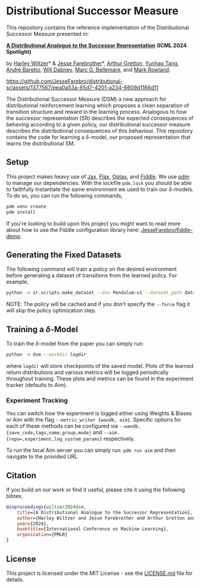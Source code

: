 # Distributional Successor Measure

This repository contains the reference implementation of the Distributional Successor Measure presented in:

**[A Distributional Analogue to the Successor Representation](https://arxiv.org/abs/2402.08530)** **(ICML 2024 Spotlight)**

by [Harley Wiltzer](https://harwiltz.github.io/)* & [Jesse Farebrother](https://brosa.ca)*, [Arthur Gretton](https://www.gatsby.ucl.ac.uk/~gretton/), [Yunhao Tang](https://robintyh1.github.io/), [André Baretto](https://sites.google.com/view/andrebarreto/about), [Will Dabney](https://willdabney.com/), [Marc G. Bellemare](http://www.marcgbellemare.info/), and [Mark Rowland](https://sites.google.com/view/markrowland).

https://github.com/JesseFarebro/distributional-sr/assets/1377567/eea0a53a-65d7-4201-a234-6609d1166d11

The Distributional Successor Measure (DSM) a new approach for distributional reinforcement learning which proposes a clean separation of transition structure and reward in the learning process. Analogous to how the successor representation (SR) describes the expected consequences of behaving according to a given policy, our distributional successor measure describes the distributional consequences of this behaviour. This repository contains the code for learning a $\delta$-model, our proposed representation that learns the distributional SM.

## Setup

This project makes heavy use of [Jax](https://github.com/google/jax), [Flax](https://github.com/google/flax), [Optax](https://github.com/google-deepmind/optax), and [Fiddle](https://github.com/google/fiddle). We use [pdm](https://pdm-project.org/latest/) to manage our dependencies. With the lockfile `pdm.lock` you should be able to faithfully instantiate the same environment we used to train our $\delta$-models. To do so, you can run the following commands,
```sh
pdm venv create
pdm install
```

If you're looking to build upon this project you might want to read more about how to use the Fiddle configuration library here: [JesseFarebro/fiddle-demo](https://github.com/JesseFarebro/fiddle-demo).

## Generating the Fixed Datasets

The following command will train a policy on the desired environment before generating a dataset
of transitions from the learned policy. For example,

```sh
python -m sr.scripts.make_dataset --env Pendulum-v1 --dataset_path datasets/pendulum/sac/dataset.pkl --policy_path datasets/pendulum/sac/policy
```

NOTE: The policy will be cached and if you don't specify the `--force` flag it will skip the policy optimization step.

## Training a $\delta$-Model

To train the $\delta$-model from the paper you can simply run:

```sh
python -m dsm --workdir logdir
```

where `logdir` will store checkpoints of the saved model. Plots of the learned return distributions and various metrics will be logged periodically throughout training. These plots and metrics can be found in the experiment tracker (defaults to Aim).

### Experiment Tracking

You can switch how the experiment is logged either using Weights & Biases or Aim with the flag `--metric_writer {wandb, aim}`. Specific options for each of these methods can be configured via `--wandb.{save_code,tags,name,group,mode}` and `--aim.{repo=,experiment,log_system_params}` respectively.

To run the local Aim server you can simply run: `pdm run aim` and then navigate to the provided URL.

## Citation
If you build on our work or find it useful, please cite it using the following bibtex.

```bibtex
@inproceedings{wiltzer2024dsm,
    title={A Distributional Analogue to the Successor Representation},
    author={Harley Wiltzer and Jesse Farebrother and Arthur Gretton and Yunhao Tang and Andr\'e Barreto and Will Dabney and Marc G Bellemare and Mark Rowland},
    year={2024},
    booktitle={International Conference on Machine Learning},
    organization={PMLR}
}
```

## License

This project is licensed under the MIT License - see the [LICENSE.md](LICENSE.md) file for details.
